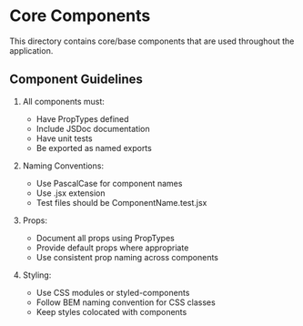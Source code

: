 # Core Components

This directory contains core/base components that are used throughout the application.

## Component Guidelines

1. All components must:

   - Have PropTypes defined
   - Include JSDoc documentation
   - Have unit tests
   - Be exported as named exports

2. Naming Conventions:

   - Use PascalCase for component names
   - Use .jsx extension
   - Test files should be ComponentName.test.jsx

3. Props:

   - Document all props using PropTypes
   - Provide default props where appropriate
   - Use consistent prop naming across components

4. Styling:
   - Use CSS modules or styled-components
   - Follow BEM naming convention for CSS classes
   - Keep styles colocated with components
